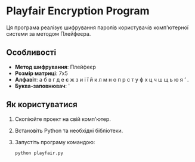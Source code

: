 # Playfair Encryption Program

Ця програма реалізує шифрування паролів користувачів комп'ютерної системи за методом Плейфеєра.

## Особливості

- **Метод шифрування**: Плейфеєр
- **Розмір матриці**: 7x5
- **Алфавіт**: а б в г д е є ж з и і ї й к л м н о п р с т у ф х ц ч ш щ ь ю я ’ .
- **Буква-заповнювач**: '

## Як користуватися

1. Скопіюйте проект на свій комп'ютер.
2. Встановіть Python та необхідні бібліотеки.
3. Запустіть програму командою:

   ```bash
   python playfair.py
